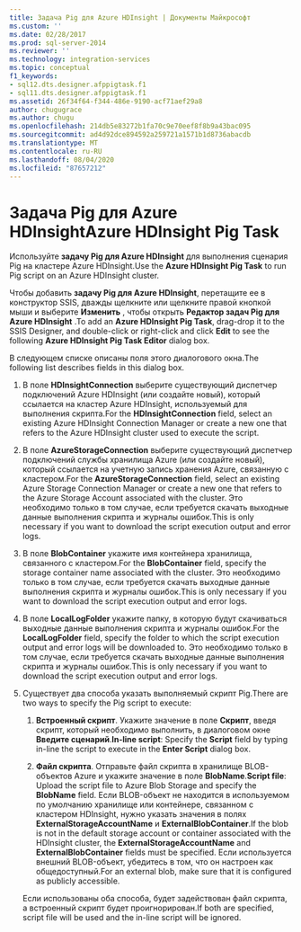 ```yaml
---
title: Задача Pig для Azure HDInsight | Документы Майкрософт
ms.custom: ''
ms.date: 02/28/2017
ms.prod: sql-server-2014
ms.reviewer: ''
ms.technology: integration-services
ms.topic: conceptual
f1_keywords:
- sql12.dts.designer.afppigtask.f1
- sql11.dts.designer.afppigtask.f1
ms.assetid: 26f34f64-f344-486e-9190-acf71aef29a8
author: chugugrace
ms.author: chugu
ms.openlocfilehash: 214db5e83272b1fa70c9e70eef8f8b9a43bac095
ms.sourcegitcommit: ad4d92dce894592a259721a1571b1d8736abacdb
ms.translationtype: MT
ms.contentlocale: ru-RU
ms.lasthandoff: 08/04/2020
ms.locfileid: "87657212"
---
```

# <a name="azure-hdinsight-pig-task"></a><span data-ttu-id="8a172-102">Задача Pig для Azure HDInsight</span><span class="sxs-lookup"><span data-stu-id="8a172-102">Azure HDInsight Pig Task</span></span>
<span data-ttu-id="8a172-103">Используйте **задачу Pig для Azure HDInsight** для выполнения сценария Pig на кластере Azure HDInsight.</span><span class="sxs-lookup"><span data-stu-id="8a172-103">Use the **Azure HDInsight Pig Task** to run Pig script on an Azure HDInsight cluster.</span></span>
     
<span data-ttu-id="8a172-104">Чтобы добавить **задачу Pig для Azure HDInsight**, перетащите ее в конструктор SSIS, дважды щелкните или щелкните правой кнопкой мыши и выберите **Изменить** , чтобы открыть **Редактор задач Pig для Azure HDInsight** .</span><span class="sxs-lookup"><span data-stu-id="8a172-104">To add an **Azure HDInsight Pig Task**, drag-drop it to the SSIS Designer, and double-click or right-click and click **Edit** to see the following **Azure HDInsight Pig Task Editor** dialog box.</span></span>  
  
 <span data-ttu-id="8a172-105">В следующем списке описаны поля этого диалогового окна.</span><span class="sxs-lookup"><span data-stu-id="8a172-105">The following list describes fields in this dialog box.</span></span>  
  
1.  <span data-ttu-id="8a172-106">В поле **HDInsightConnection** выберите существующий диспетчер подключений Azure HDInsight (или создайте новый), который ссылается на кластер Azure HDInsight, используемый для выполнения скрипта.</span><span class="sxs-lookup"><span data-stu-id="8a172-106">For the **HDInsightConnection** field, select an existing Azure HDInsight Connection Manager or create a new one that refers to the Azure HDInsight cluster used to execute the script.</span></span>
  
2.  <span data-ttu-id="8a172-107">В поле **AzureStorageConnection** выберите существующий диспетчер подключений службы хранилища Azure (или создайте новый), который ссылается на учетную запись хранения Azure, связанную с кластером.</span><span class="sxs-lookup"><span data-stu-id="8a172-107">For the **AzureStorageConnection** field, select an existing Azure Storage Connection Manager or create a new one that refers to the Azure Storage Account associated with the cluster.</span></span> <span data-ttu-id="8a172-108">Это необходимо только в том случае, если требуется скачать выходные данные выполнения скрипта и журналы ошибок.</span><span class="sxs-lookup"><span data-stu-id="8a172-108">This is only necessary if you want to download the script execution output and error logs.</span></span>
 
3.  <span data-ttu-id="8a172-109">В поле **BlobContainer** укажите имя контейнера хранилища, связанного с кластером.</span><span class="sxs-lookup"><span data-stu-id="8a172-109">For the **BlobContainer** field, specify the storage container name associated with the cluster.</span></span> <span data-ttu-id="8a172-110">Это необходимо только в том случае, если требуется скачать выходные данные выполнения скрипта и журналы ошибок.</span><span class="sxs-lookup"><span data-stu-id="8a172-110">This is only necessary if you want to download the script execution output and error logs.</span></span>
  
4.  <span data-ttu-id="8a172-111">В поле **LocalLogFolder** укажите папку, в которую будут скачиваться выходные данные выполнения скрипта и журналы ошибок.</span><span class="sxs-lookup"><span data-stu-id="8a172-111">For the **LocalLogFolder** field, specify the folder to which the script execution output and error logs will be downloaded to.</span></span> <span data-ttu-id="8a172-112">Это необходимо только в том случае, если требуется скачать выходные данные выполнения скрипта и журналы ошибок.</span><span class="sxs-lookup"><span data-stu-id="8a172-112">This is only necessary if you want to download the script execution output and error logs.</span></span>   
  
5.  <span data-ttu-id="8a172-113">Существует два способа указать выполняемый скрипт Pig.</span><span class="sxs-lookup"><span data-stu-id="8a172-113">There are two ways to specify the Pig script to execute:</span></span>
  
    1.  <span data-ttu-id="8a172-114">**Встроенный скрипт**. Укажите значение в поле **Скрипт**, введя скрипт, который необходимо выполнить, в диалоговом окне **Введите сценарий**.</span><span class="sxs-lookup"><span data-stu-id="8a172-114">**In-line script**: Specify the **Script** field by typing in-line the script to execute in the **Enter Script** dialog box.</span></span>
  
    2.  <span data-ttu-id="8a172-115">**Файл скрипта**. Отправьте файл скрипта в хранилище BLOB-объектов Azure и укажите значение в поле **BlobName**.</span><span class="sxs-lookup"><span data-stu-id="8a172-115">**Script file**: Upload the script file to Azure Blob Storage and specify the **BlobName** field.</span></span> <span data-ttu-id="8a172-116">Если BLOB-объект не находится в используемом по умолчанию хранилище или контейнере, связанном с кластером HDInsight, нужно указать значения в полях **ExternalStorageAccountName** и **ExternalBlobContainer**.</span><span class="sxs-lookup"><span data-stu-id="8a172-116">If the blob is not in the default storage account or container associated with the HDInsight cluster, the **ExternalStorageAccountName** and **ExternalBlobContainer** fields must be specified.</span></span> <span data-ttu-id="8a172-117">Если используется внешний BLOB-объект, убедитесь в том, что он настроен как общедоступный.</span><span class="sxs-lookup"><span data-stu-id="8a172-117">For an external blob, make sure that it is configured as publicly accessible.</span></span>  
  
     <span data-ttu-id="8a172-118">Если использованы оба способа, будет задействован файл скрипта, а встроенный скрипт будет проигнорирован.</span><span class="sxs-lookup"><span data-stu-id="8a172-118">If both are specified, script file will be used and the in-line script will be ignored.</span></span>
